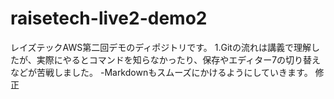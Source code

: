 # raisetech-live2-demo2
レイズテックAWS第二回デモのディポジトリです。
1.Gitの流れは講義で理解したが、実際にやるとコマンドを知らなかったり、保存やエディター7の切り替えなどが苦戦しました。
-Markdownもスムーズにかけるようにしていきます。
修正